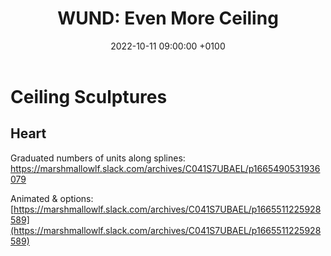 ﻿---
layout: post
title:  "WUND: Even More Ceiling"
date:   2022-10-11 09:00:00 +0100
categories: [wund, houdini]
---

# Ceiling Sculptures

## Heart

Graduated numbers of units along splines: [https://marshmallowlf.slack.com/archives/C041S7UBAEL/p1665490531936079
](https://marshmallowlf.slack.com/archives/C041S7UBAEL/p1665490531936079
)

Animated & options:
[https://marshmallowlf.slack.com/archives/C041S7UBAEL/p1665511225928589](https://marshmallowlf.slack.com/archives/C041S7UBAEL/p1665511225928589)